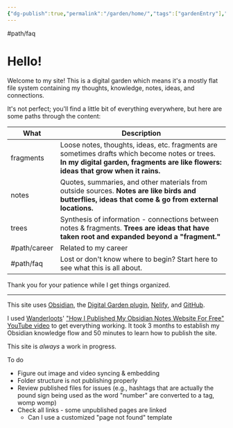 ```yaml
---
{"dg-publish":true,"permalink":"/garden/home/","tags":["gardenEntry"],"created":"2025-01-31T21:53:03.686-05:00","updated":"2025-01-31T23:37:22.799-05:00"}
---
```


#path/faq

# Hello!
Welcome to my site! This is a digital garden which means it's a mostly flat file system containing my thoughts, knowledge, notes, ideas, and connections.

It's not perfect; you'll find a little bit of everything everywhere, but here are some paths through the content:


| What         | Description                                                                                                                                                                         |
| ------------ | ----------------------------------------------------------------------------------------------------------------------------------------------------------------------------------- |
| fragments    | Loose notes, thoughts, ideas, etc. fragments are sometimes drafts which become notes or trees. **In my digital garden, fragments are like flowers: ideas that grow when it rains.** |
| notes        | Quotes, summaries, and other materials from outside sources. **Notes are like birds and butterflies, ideas that come & go from external locations.**                                |
| trees        | Synthesis of information - connections between notes & fragments. **Trees are ideas that have taken root and expanded beyond a "fragment."**                                        |
| #path/career | Related to my career                                                                                                                                                                |
| #path/faq    | Lost or don't know where to begin? Start here to see what this is all about.                                                                                                        |

Thank you for your patience while I get things organized.

---

This site uses [Obsidian](http://obsidian.md), the [Digital Garden plugin](https://dg-docs.ole.dev/), [Nelify](http://netlify.com), and [GitHub](https://github.com/). 

I used [Wanderloots](https://wanderloots.xyz/)' ["How I Published My Obsidian Notes Website For Free" YouTube video](https://www.youtube.com/watch?v=7f8e5IiUkeo) to get everything working. It took 3 months to establish my Obsidian knowledge flow and 50 minutes to learn how to publish the site.

This site is *always* a work in progress.

To do
- Figure out image and video syncing & embedding
- Folder structure is not publishing properly
- Review published files for issues (e.g., hashtags that are actually the pound sign being used as the word "number" are converted to a tag, womp womp)
- Check all links - some unpublished pages are linked
	- Can I use a customized "page not found" template 